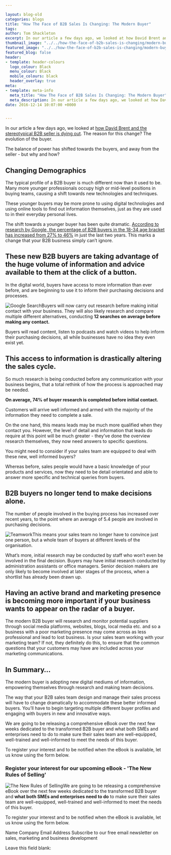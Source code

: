 ```yaml
--- 

layout: blog-old
categories: blogs
title: "How The Face of B2B Sales Is Changing: The Modern Buyer"
tags:
author: Tom Shackleton
excerpt: In our article a few days ago, we looked at how David Brent and the stereotypical B2B seller is dying out. The reason for this change? The evolution of the buyer. The balance of power has shifted towards the buyers, and away from the seller - but why and how?
thumbnail_image: "../../how-the-face-of-b2b-sales-is-changing/modern-buyer.jpg"
featured_image: "../../how-the-face-of-b2b-sales-is-changing/modern-buyer.jpg"
featured_blog: false
header:
- template: header-colours
  logo_colour: Black
  menu_colour: Black
  mobile_colours: black
  header_overlay: true
meta:
- template: meta-info
  meta_title: "How The Face of B2B Sales Is Changing: The Modern Buyer"
  meta_description: In our article a few days ago, we looked at how David Brent and the stereotypical B2B seller is dying out. The reason for this change? The evolution of the buyer. The balance of power has shifted towards the buyers, and away from the seller - but why and how?
date: 2016-12-14 10:07:00 +0000


--- 
```

In our article a few days ago, we looked at [how David Brent and the stereotypical B2B seller is dying out](https://www.statementagency.com/blog/2016/12/is-david-brent-dead). The reason for this change? The evolution of the buyer.

The balance of power has shifted towards the buyers, and away from the seller - but why and how?  
  

Changing Demographics
---------------------

The typical profile of a B2B buyer is much different now than it used to be. Many more younger professionals occupy high or mid-level positions in buying teams, causing a shift towards new technologies and techniques.  
  

  

  
These younger buyers may be more prone to using digital technologies and using online tools to find out information themselves, just as they are used to in their everyday personal lives.

The shift towards a younger buyer has been quite dramatic. [According to research by Google, the percentage of B2B buyers in the 18-34 age bracket has increased from 27% to 46%](https://www.youtube.com/watch?v=TScmaxQfom8) in just the last two years. This marks a change that your B2B business simply can’t ignore.  
  

These new B2B buyers are taking advantage of the huge volume of information and advice available to them at the click of a button.
----------------------------------------------------------------------------------------------------------------------------------

In the digital world, buyers have access to more information than ever before, and are beginning to use it to inform their purchasing decisions and processes.

![Google Search](../../how-the-face-of-b2b-sales-is-changing/google-search.jpg)Buyers will now carry out research before making initial contact with your business. They will also likely research and compare multiple different alternatives, conducting **12 searches on average before making any contact.**

Buyers will read content, listen to podcasts and watch videos to help inform their purchasing decisions, all while businesses have no idea they even exist yet.  
  

This access to information is drastically altering the sales cycle.
-------------------------------------------------------------------

So much research is being conducted before any communication with your business begins, that a total rethink of how the process is approached may be needed.

**On average, 74% of buyer research is completed before initial contact.**

Customers will arrive well informed and armed with the majority of the information they need to complete a sale.

On the one hand, this means leads may be much more qualified when they contact you. However, the level of detail and information that leads do require at this point will be much greater - they’ve done the overview research themselves, they now need answers to specific questions.

You might need to consider if your sales team are equipped to deal with these new, well informed buyers?

Whereas before, sales people would have a basic knowledge of your products and services, now they need to be detail orientated and able to answer more specific and technical queries from buyers.  
  

B2B buyers no longer tend to make decisions alone.
--------------------------------------------------

The number of people involved in the buying process has increased over recent years, to the point where an average of 5.4 people are involved in purchasing decisions.

![Teamwork](../../how-the-face-of-b2b-sales-is-changing/teamwork.jpg)This means your sales team no longer have to convince just one person, but a whole team of buyers at different levels of the organisation.

What’s more, initial research may be conducted by staff who won’t even be involved in the final decision. Buyers may have initial research conducted by administration assistants or office managers. Senior decision makers are only likely to become involved at later stages of the process, when a shortlist has already been drawn up.  
  

Having an active brand and marketing presence is becoming more important if your business wants to appear on the radar of a buyer.
----------------------------------------------------------------------------------------------------------------------------------

The modern B2B buyer will research and monitor potential suppliers through social media platforms, websites, blogs, local media etc. and so a business with a poor marketing presence may come across as less professional and lead to lost business. Is your sales team working with your marketing team? If not, they definitely do this, to ensure that the common questions that your customers may have are included across your marketing communications.  
  

In Summary…
-----------

The modern buyer is adopting new digital mediums of information, empowering themselves through research and making team decisions.

The way that your B2B sales team design and manage their sales process will have to change dramatically to accommodate these better informed buyers. You’ll have to begin targeting multiple different buyer profiles and engaging with buyers in new and innovative ways.

We are going to be releasing a comprehensive eBook over the next few weeks dedicated to the transformed B2B buyer and what both SMEs and enterprises need to do to make sure their sales team are well-equipped, well-trained and well-informed to meet the needs of this buyer.

To register your interest and to be notified when the eBook is available, let us know using the form below.

  

### Register your interest for our upcoming eBook - 'The New Rules of Selling'

![The New Rules of Selling](../../how-the-face-of-b2b-sales-is-changing/cover.png)We are going to be releasing a comprehensive eBook over the next few weeks dedicated to the transformed B2B buyer and **what both SMEs and enterprises need to do** to make sure their sales team are well-equipped, well-trained and well-informed to meet the needs of this buyer.

To register your interest and to be notified when the eBook is available, let us know using the form below.

Name Company Email Address Subscribe to our free email newsletter on sales, marketing and business development

Leave this field blank: